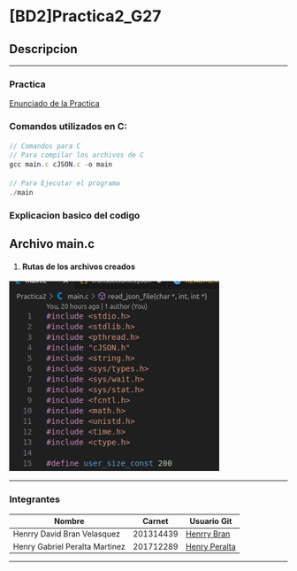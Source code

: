 # [BD2]Practica2_G27

## Descripcion 
___
### Practica
[Enunciado de la Practica](./Img/Enunciado%20Practica%202%20-%20Junio.pdf)


### Comandos utilizados en C:
```javascript
// Comandos para C
// Para compilar los archivos de C
gcc main.c cJSON.c -o main

// Para Ejecutar el programa 
./main
```

### Explicacion basico del codigo

## Archivo main.c

1. #### Rutas de los archivos creados

![1](./Img/1.png)



___
### Integrantes
| Nombre | Carnet | Usuario Git |
|----------|----------|----------|
| Henrry David Bran Velasquez | 201314439 | [Henrry Bran](https://github.com/HenrryBran-Hub) |
| Henry Gabriel Peralta Martinez  | 201712289 | [Henry Peralta](https://github.com/HenryPeralta) |
___

